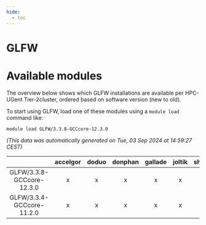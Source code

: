```yaml
---
hide:
  - toc
---
```


GLFW
====

# Available modules


The overview below shows which GLFW installations are available per HPC-UGent Tier-2cluster, ordered based on software version (new to old).

To start using GLFW, load one of these modules using a `module load` command like:

```shell
module load GLFW/3.3.8-GCCcore-12.3.0
```

*(This data was automatically generated on Tue, 03 Sep 2024 at 14:59:27 CEST)*  

| |accelgor|doduo|donphan|gallade|joltik|shinx|skitty|
| :---: | :---: | :---: | :---: | :---: | :---: | :---: | :---: |
|GLFW/3.3.8-GCCcore-12.3.0|x|x|x|x|x|x|x|
|GLFW/3.3.4-GCCcore-11.2.0|x|x|x|x|x|-|x|
